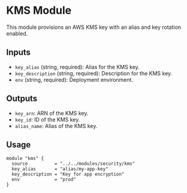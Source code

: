 # KMS Module

This module provisions an AWS KMS key with an alias and key rotation enabled.

## Inputs
- `key_alias` (string, required): Alias for the KMS key.
- `key_description` (string, required): Description for the KMS key.
- `env` (string, required): Deployment environment.

## Outputs
- `key_arn`: ARN of the KMS key.
- `key_id`: ID of the KMS key.
- `alias_name`: Alias of the KMS key.

## Usage
```hcl
module "kms" {
  source          = "../../modules/security/kms"
  key_alias       = "alias/my-app-key"
  key_description = "Key for app encryption"
  env             = "prod"
}
